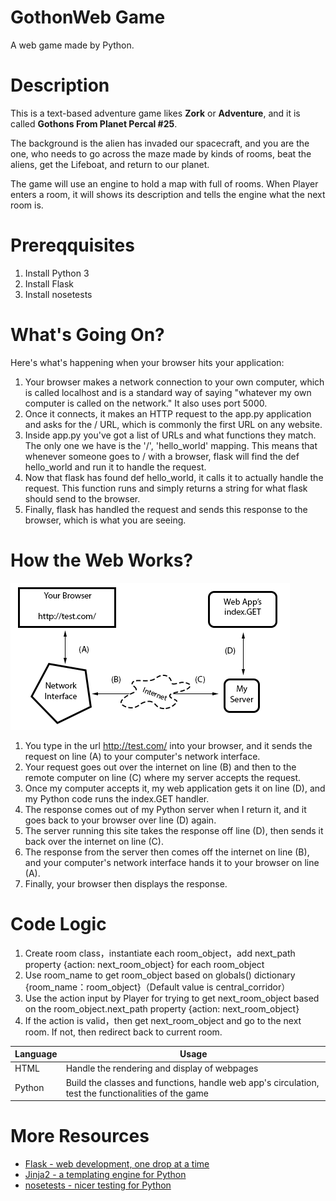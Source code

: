 # GothonWeb Game
 A web game made by Python.


# Description
 This is a text-based adventure game likes **Zork** or **Adventure**, and it is called **Gothons From Planet Percal #25**. 
 
 The background is the alien has invaded our spacecraft, and you are the one, who needs to go across the maze made by kinds of rooms, beat the aliens, get the Lifeboat, and return to our planet.
 
 The game will use an engine to hold a map with full of rooms. When Player enters a room, it will shows its description and tells the engine what the next room is.


# Prereqquisites
1. Install Python 3
2. Install Flask
3. Install nosetests


# What's Going On?
Here's what's happening when your browser hits your application:
1. Your browser makes a network connection to your own computer, which is called localhost and is a standard way of saying "whatever my own computer is called on the network." It also uses port 5000.
2. Once it connects, it makes an HTTP request to the app.py application and asks for the / URL, which is commonly the first URL on any website.
3. Inside app.py you've got a list of URLs and what functions they match. The only one we have is the '/', 'hello_world' mapping. This means that whenever someone goes to / with a browser, flask will find the def hello_world and run it to handle the request.
4. Now that flask has found def hello_world, it calls it to actually handle the request. This function runs and simply returns a string for what flask should send to the browser.
5. Finally, flask has handled the request and sends this response to the browser, which is what you are seeing.


# How the Web Works?
![Flow](/img/Flow.png)
1. You type in the url http://test.com/ into your browser, and it sends the request on line (A) to your computer's network interface.
2. Your request goes out over the internet on line (B) and then to the remote computer on line (C) where my server accepts the request.
3. Once my computer accepts it, my web application gets it on line (D), and my Python code runs the index.GET handler.
4. The response comes out of my Python server when I return it, and it goes back to your browser over line (D) again.
5. The server running this site takes the response off line (D), then sends it back over the internet on line (C).
6. The response from the server then comes off the internet on line (B), and your computer's network interface hands it to your browser on line (A).
7. Finally, your browser then displays the response.


# Code Logic 
 1. Create room class，instantiate each room_object，add next_path property {action: next_room_object} for each room_object
 2. Use room_name to get room_object based on globals() dictionary {room_name：room_object}（Default value is central_corridor）
 3. Use the action input by Player for trying to get next_room_object based on the room_object.next_path property {action: next_room_object}
 4. If the action is valid，then get next_room_object and go to the next room. If not, then redirect back to current room.

| Language  |  Usage |
| --- | --- |
| HTML    |  Handle the rendering and display of webpages |
| Python  |  Build the classes and functions, handle web app's circulation, test the functionalities of the game|

# More Resources
-   [Flask - web development, one drop at a time](http://flask.pocoo.org/docs/1.0/)
-   [Jinja2 - a templating engine for Python](http://jinja.pocoo.org/docs/2.9/)
-   [nosetests - nicer testing for Python](https://nose.readthedocs.io/en/latest/man.html)
